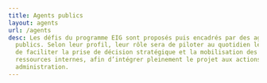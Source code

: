 ```yaml
---
title: Agents publics
layout: agents
url: /agents
desc: Les défis du programme EIG sont proposés puis encadrés par des agents
  publics. Selon leur profil, leur rôle sera de piloter au quotidien les EIG, ou
  de faciliter la prise de décision stratégique et la mobilisation des
  ressources internes, afin d’intégrer pleinement le projet aux actions de leur
  administration.
---
```

